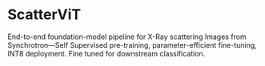# ScatterViT
End-to-end foundation-model pipeline for X-Ray scattering Images from Synchrotron—Self Supervised pre-training, parameter-efficient fine-tuning, INT8 deployment. Fine tuned for downstream classification. 
